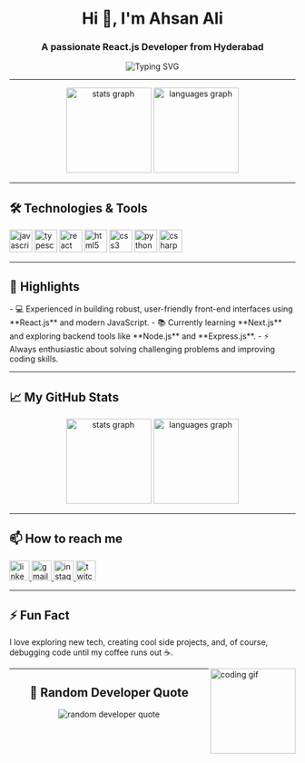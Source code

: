<h1 align="center">Hi 👋, I'm Ahsan Ali</h1>
<h3 align="center">A passionate React.js Developer from Hyderabad</h3>

<p align="center">
  <img src="https://readme-typing-svg.demolab.com?font=Fira+Code&weight=500&size=25&duration=4000&pause=500&color=00FF00&center=true&vCenter=true&multiline=true&width=435&height=60&lines=Welcome+to+my+GitHub!;Frontend+Fanatic+%7C+React.js+Enthusiast" alt="Typing SVG" />
</p>

---

<div align="center">
  <img src="https://github-readme-stats.vercel.app/api?username=your-username&hide_title=false&hide_rank=false&show_icons=true&include_all_commits=true&count_private=true&disable_animations=false&theme=radical&locale=en&hide_border=false" height="150" alt="stats graph" />
  <img src="https://github-readme-stats.vercel.app/api/top-langs?username=your-username&locale=en&hide_title=false&layout=compact&card_width=320&langs_count=5&theme=radical&hide_border=false" height="150" alt="languages graph" />
</div>

---

<h2>🛠️ Technologies & Tools</h2>
<div align="left">
  <img src="https://cdn.jsdelivr.net/gh/devicons/devicon/icons/javascript/javascript-original.svg" height="40" alt="javascript logo" />
  <img src="https://cdn.jsdelivr.net/gh/devicons/devicon/icons/typescript/typescript-original.svg" height="40" alt="typescript logo" />
  <img src="https://cdn.jsdelivr.net/gh/devicons/devicon/icons/react/react-original.svg" height="40" alt="react logo" />
  <img src="https://cdn.jsdelivr.net/gh/devicons/devicon/icons/html5/html5-original.svg" height="40" alt="html5 logo" />
  <img src="https://cdn.jsdelivr.net/gh/devicons/devicon/icons/css3/css3-original.svg" height="40" alt="css3 logo" />
  <img src="https://cdn.jsdelivr.net/gh/devicons/devicon/icons/python/python-original.svg" height="40" alt="python logo" />
  <img src="https://cdn.jsdelivr.net/gh/devicons/devicon/icons/csharp/csharp-original.svg" height="40" alt="csharp logo" />
</div>

---

<h2>🌟 Highlights</h2>
- 💻 Experienced in building robust, user-friendly front-end interfaces using **React.js** and modern JavaScript.  
- 📚 Currently learning **Next.js** and exploring backend tools like **Node.js** and **Express.js**.  
- ⚡ Always enthusiastic about solving challenging problems and improving coding skills.

---

<h2>📈 My GitHub Stats</h2>
<div align="center">
   <img src="https://github-readme-stats.vercel.app/api?username=AhsanAli-Soomro&hide_title=false&hide_rank=false&show_icons=true&theme=radical&locale=en&hide_border=false" height="150" alt="stats graph" />
  <img src="https://github-readme-stats.vercel.app/api/top-langs?username=AhsanAli-Soomro&locale=en&hide_title=false&layout=compact&card_width=320&langs_count=5&theme=radical&hide_border=false" height="150" alt="languages graph" />
</div>


---

<h2>📫 How to reach me</h2>
<div align="left">
  <a href="https://www.linkedin.com/in/your-profile" target="_blank">
    <img src="https://img.shields.io/static/v1?message=LinkedIn&logo=linkedin&label=&color=0077B5&logoColor=white&labelColor=&style=for-the-badge" height="35" alt="linkedin logo" />
  </a>
  <a href="mailto:your-email@gmail.com" target="_blank">
    <img src="https://img.shields.io/static/v1?message=Gmail&logo=gmail&label=&color=D14836&logoColor=white&labelColor=&style=for-the-badge" height="35" alt="gmail logo" />
  </a>
  <a href="https://www.instagram.com/your-profile" target="_blank">
    <img src="https://img.shields.io/static/v1?message=Instagram&logo=instagram&label=&color=E4405F&logoColor=white&labelColor=&style=for-the-badge" height="35" alt="instagram logo" />
  </a>
  <a href="https://www.twitch.tv/your-profile" target="_blank">
    <img src="https://img.shields.io/static/v1?message=Twitch&logo=twitch&label=&color=9146FF&logoColor=white&labelColor=&style=for-the-badge" height="35" alt="twitch logo" />
  </a>
</div>

---

<h2>⚡ Fun Fact</h2>
<p>I love exploring new tech, creating cool side projects, and, of course, debugging code until my coffee runs out ☕.</p>

<img align="right" height="150" src="https://i.imgflip.com/65efzo.gif" alt="coding gif" />

---

<h2 align="center">🎨 Random Developer Quote</h2>
<p align="center">
  <img src="https://quotes-github-readme.vercel.app/api?type=horizontal&theme=radical" alt="random developer quote" />
</p>
